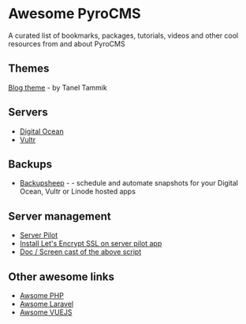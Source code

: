 # Awesome PyroCMS
A curated list of bookmarks, packages, tutorials, videos and other cool resources from and about PyroCMS

## Themes
[Blog theme](https://keevitaja.com/posts/a-slick-personal-blog-theme-for-pyrocms) - by Tanel Tammik

## Servers
* [Digital Ocean](https://www.digitalocean.com/)
* [Vultr](https://www.vultr.com/)

## Backups
* [Backupsheep](https://backupsheep.com) - - schedule and automate snapshots for your Digital Ocean, Vultr or Linode hosted apps

## Server management
* [Server Pilot](https://serverpilot.io/)
* [Install Let's Encrypt SSL on server pilot app](https://github.com/lesaff/serverpilot-letsencrypt) 
* [Doc / Screen cast of the above script](https://sridhar.blog/install-ssl-certificate-serverpilot-managed-hosting-account/)

## Other awesome links
* [Awsome PHP](https://github.com/ziadoz/awesome-php)  
* [Awsome Laravel](https://github.com/chiraggude/awesome-laravel)  
* [Awsome VUEJS](https://github.com/vuejs/awesome-vue)  
